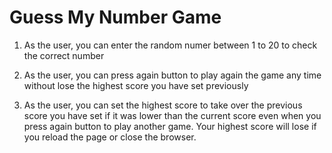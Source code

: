 # Guess My Number Game

1. As the user, you can enter the random numer between 1 to 20 to check the correct number

2. As the user, you can press again button to play again the game any time without lose the highest score you have set previously

3. As the user, you can set the highest score to take over the previous score you have set if it was lower than the current score even when you press again button to play another game. Your highest score will lose if you reload the page or close the browser.
